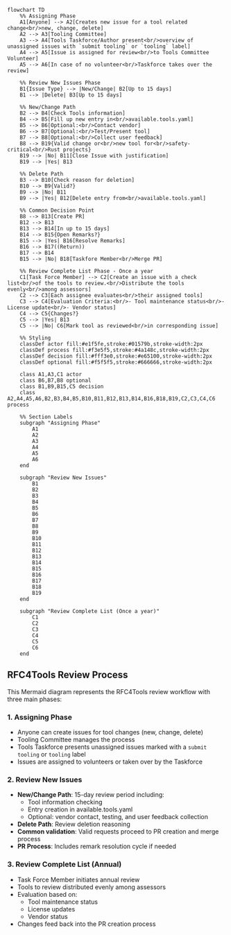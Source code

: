 ```mermaid
flowchart TD
    %% Assigning Phase
    A1[Anyone] --> A2[Creates new issue for a tool related change<br/>new, change, delete]
    A2 --> A3[Tooling Committee]
    A3 --> A4[Tools Taskforce/Author present<br/>overview of unassigned issues with `submit tooling` or `tooling` label]
    A4 --> A5[Issue is assigned for review<br/>to Tools Committee Volunteer]
    A5 --> A6[In case of no volunteer<br/>Taskforce takes over the review]

    %% Review New Issues Phase
    B1{Issue Type} --> |New/Change| B2[Up to 15 days]
    B1 --> |Delete| B3[Up to 15 days]
    
    %% New/Change Path
    B2 --> B4[Check Tools information]
    B4 --> B5[Fill up new entry in<br/>available.tools.yaml]
    B5 --> B6[Optional:<br/>Contact vendor]
    B6 --> B7[Optional:<br/>Test/Present tool]
    B7 --> B8[Optional:<br/>Collect user feedback]
    B8 --> B19{Valid change or<br/>new tool for<br/>safety-critical<br/>Rust projects}
    B19 --> |No| B11[Close Issue with justification]
    B19 --> |Yes| B13
    
    %% Delete Path
    B3 --> B10[Check reason for deletion]
    B10 --> B9{Valid?}
    B9 --> |No| B11
    B9 --> |Yes| B12[Delete entry from<br/>available.tools.yaml]
    
    %% Common Decision Point
    B8 --> B13[Create PR]
    B12 --> B13
    B13 --> B14[In up to 15 days]
    B14 --> B15{Open Remarks?}
    B15 --> |Yes| B16[Resolve Remarks]
    B16 --> B17((Return))
    B17 --> B14
    B15 --> |No| B18[Taskfore Member<br/>Merge PR]

    %% Review Complete List Phase - Once a year
    C1[Task Force Member] --> C2[Create an issue with a check list<br/>of the tools to review.<br/>Distribute the tools evenly<br/>among assessors]
    C2 --> C3[Each assignee evaluates<br/>their assigned tools]
    C3 --> C4[Evaluation Criteria:<br/>- Tool maintenance status<br/>- License update<br/>- Vendor status]
    C4 --> C5{Changes?}
    C5 --> |Yes| B13
    C5 --> |No| C6[Mark tool as reviewed<br/>in corresponding issue]

    %% Styling
    classDef actor fill:#e1f5fe,stroke:#01579b,stroke-width:2px
    classDef process fill:#f3e5f5,stroke:#4a148c,stroke-width:2px
    classDef decision fill:#fff3e0,stroke:#e65100,stroke-width:2px
    classDef optional fill:#f5f5f5,stroke:#666666,stroke-width:2px
    
    class A1,A3,C1 actor
    class B6,B7,B8 optional
    class B1,B9,B15,C5 decision
    class A2,A4,A5,A6,B2,B3,B4,B5,B10,B11,B12,B13,B14,B16,B18,B19,C2,C3,C4,C6 process

    %% Section Labels
    subgraph "Assigning Phase"
        A1
        A2
        A3
        A4
        A5
        A6
    end
    
    subgraph "Review New Issues"
        B1
        B2
        B3
        B4
        B5
        B6
        B7
        B8
        B9
        B10
        B11
        B12
        B13
        B14
        B15
        B16
        B17
        B18
        B19
    end
    
    subgraph "Review Complete List (Once a year)"
        C1
        C2
        C3
        C4
        C5
        C6
    end
```

## RFC4Tools Review Process

This Mermaid diagram represents the RFC4Tools review workflow with three main phases:

### 1. **Assigning Phase**
- Anyone can create issues for tool changes (new, change, delete)
- Tooling Committee manages the process
- Tools Taskforce presents unassigned issues marked with a `submit tooling` or `tooling` label
- Issues are assigned to volunteers or taken over by the Taskforce

### 2. **Review New Issues**
- **New/Change Path**: 15-day review period including:
  - Tool information checking
  - Entry creation in available.tools.yaml
  - Optional: vendor contact, testing, and user feedback collection
- **Delete Path**: Review deletion reasoning
- **Common validation**: Valid requests proceed to PR creation and merge process
- **PR Process**: Includes remark resolution cycle if needed

### 3. **Review Complete List (Annual)**
- Task Force Member initiates annual review
- Tools to review distributed evenly among assessors
- Evaluation based on:
  - Tool maintenance status
  - License updates
  - Vendor status
- Changes feed back into the PR creation process
